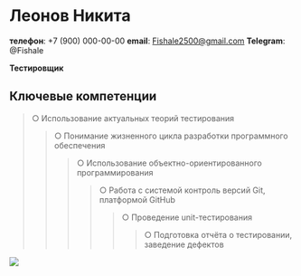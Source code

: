 # **Леонов Никита**
**телефон**: +7 (900) 000-00-00
**email**: Fishale2500@gmail.com
**Telegram**: @Fishale

__Тестировщик__

## **Ключевые компетенции**

>○	Использование актуальных теорий тестирования
>>○	Понимание жизненного цикла разработки программного обеспечения
>>>○	Использование объектно-ориентированного программирования
>>>>○	Работа с системой контроль версий Git, платформой GitHub
>>>>>○	Проведение unit-тестирования
>>>>>>○	Подготовка отчёта о тестировании, заведение дефектов

![](https://i.pinimg.com/564x/ca/12/d7/ca12d7973b6c6745094a976ce4b4e687.jpg)